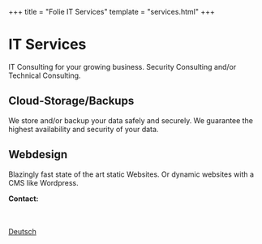 +++
title = "Folie IT Services"
template = "services.html"
+++

<h1>IT Services</h1>

<p>IT Consulting for your growing business. Security Consulting and/or Technical Consulting.</p>

<h2>Cloud-Storage/Backups</h2>

<p>We store and/or backup your data safely and securely. We guarantee the highest availability and security of your data.</p>

<h2>Webdesign</h2>

<p>Blazingly fast state of the art static Websites. Or dynamic websites with a CMS like Wordpress.</p>

<b>Contact:</b>

<a href="mailto:info@folie.dev"><i class="fa fa-envelope fa-4x"></i></a>

<br></br>
[Deutsch](@/services.de.md)
